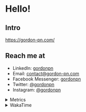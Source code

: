 # Hello!

## Intro

<https://gordon-pn.com/>

## Reach me at

- LinkedIn: [gordonpn](https://www.linkedin.com/in/gordonpn/)
- Email: [contact@gordon-pn.com](mailto:contact@gordon-pn.com)
- Facebook Messenger: [gordonpn](https://www.messenger.com/t/Gordonpn)
- Twitter: [@gordonpn](https://twitter.com/Gordonpn)
- Instagram: [@gordonpn](https://www.instagram.com/gordonpn/)

<details>
  <summary>Metrics</summary>

  <img align="center" src="https://github.com/gordonpn/gordonpn/blob/master/github-metrics.svg" alt="GitHub Metrics">

</details>

<details>
  <summary>WakaTime</summary>

  <!--START_SECTION:waka-->
📊 **This Week I Spent My Time On** 

```text
💬 Programming Languages: 
Other                    16 hrs 57 mins      ███████████████████████░░   91.12 % 
TypeScript               1 hr 28 mins        ██░░░░░░░░░░░░░░░░░░░░░░░   07.91 % 
Org                      3 mins              ░░░░░░░░░░░░░░░░░░░░░░░░░   00.28 % 
JSON                     2 mins              ░░░░░░░░░░░░░░░░░░░░░░░░░   00.24 % 
Markdown                 1 min               ░░░░░░░░░░░░░░░░░░░░░░░░░   00.18 % 

🔥 Editors: 
Chrome                   8 hrs 27 mins       ███████████░░░░░░░░░░░░░░   45.39 % 
Firefox                  2 hrs 44 mins       ████░░░░░░░░░░░░░░░░░░░░░   14.68 % 
Messages                 1 hr 59 mins        ███░░░░░░░░░░░░░░░░░░░░░░   10.70 % 
Slack                    1 hr 52 mins        ███░░░░░░░░░░░░░░░░░░░░░░   10.06 % 
IntelliJ IDEA            1 hr 33 mins        ██░░░░░░░░░░░░░░░░░░░░░░░   08.37 % 
```


 Last Updated on 10/08/2025 16:29:32 UTC
<!--END_SECTION:waka-->
</details>
